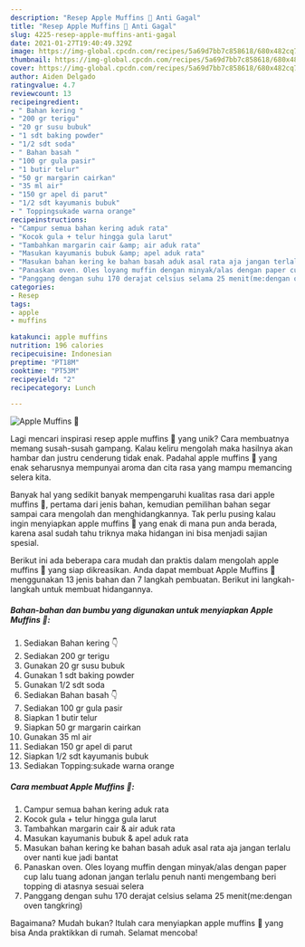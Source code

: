 ```yaml
---
description: "Resep Apple Muffins 🍎 Anti Gagal"
title: "Resep Apple Muffins 🍎 Anti Gagal"
slug: 4225-resep-apple-muffins-anti-gagal
date: 2021-01-27T19:40:49.329Z
image: https://img-global.cpcdn.com/recipes/5a69d7bb7c858618/680x482cq70/apple-muffins-🍎-foto-resep-utama.jpg
thumbnail: https://img-global.cpcdn.com/recipes/5a69d7bb7c858618/680x482cq70/apple-muffins-🍎-foto-resep-utama.jpg
cover: https://img-global.cpcdn.com/recipes/5a69d7bb7c858618/680x482cq70/apple-muffins-🍎-foto-resep-utama.jpg
author: Aiden Delgado
ratingvalue: 4.7
reviewcount: 13
recipeingredient:
- " Bahan kering "
- "200 gr terigu"
- "20 gr susu bubuk"
- "1 sdt baking powder"
- "1/2 sdt soda"
- " Bahan basah "
- "100 gr gula pasir"
- "1 butir telur"
- "50 gr margarin cairkan"
- "35 ml air"
- "150 gr apel di parut"
- "1/2 sdt kayumanis bubuk"
- " Toppingsukade warna orange"
recipeinstructions:
- "Campur semua bahan kering aduk rata"
- "Kocok gula + telur hingga gula larut"
- "Tambahkan margarin cair &amp; air aduk rata"
- "Masukan kayumanis bubuk &amp; apel aduk rata"
- "Masukan bahan kering ke bahan basah aduk asal rata aja jangan terlalu over nanti kue jadi bantat"
- "Panaskan oven. Oles loyang muffin dengan minyak/alas dengan paper cup lalu tuang adonan jangan terlalu penuh nanti mengembang beri topping di atasnya sesuai selera"
- "Panggang dengan suhu 170 derajat celsius selama 25 menit(me:dengan oven tangkring)"
categories:
- Resep
tags:
- apple
- muffins

katakunci: apple muffins 
nutrition: 196 calories
recipecuisine: Indonesian
preptime: "PT18M"
cooktime: "PT53M"
recipeyield: "2"
recipecategory: Lunch

---
```



![Apple Muffins 🍎](https://img-global.cpcdn.com/recipes/5a69d7bb7c858618/680x482cq70/apple-muffins-🍎-foto-resep-utama.jpg)

Lagi mencari inspirasi resep apple muffins 🍎 yang unik? Cara membuatnya memang susah-susah gampang. Kalau keliru mengolah maka hasilnya akan hambar dan justru cenderung tidak enak. Padahal apple muffins 🍎 yang enak seharusnya mempunyai aroma dan cita rasa yang mampu memancing selera kita.



Banyak hal yang sedikit banyak mempengaruhi kualitas rasa dari apple muffins 🍎, pertama dari jenis bahan, kemudian pemilihan bahan segar sampai cara mengolah dan menghidangkannya. Tak perlu pusing kalau ingin menyiapkan apple muffins 🍎 yang enak di mana pun anda berada, karena asal sudah tahu triknya maka hidangan ini bisa menjadi sajian spesial.


Berikut ini ada beberapa cara mudah dan praktis dalam mengolah apple muffins 🍎 yang siap dikreasikan. Anda dapat membuat Apple Muffins 🍎 menggunakan 13 jenis bahan dan 7 langkah pembuatan. Berikut ini langkah-langkah untuk membuat hidangannya.

<!--inarticleads1-->

##### Bahan-bahan dan bumbu yang digunakan untuk menyiapkan Apple Muffins 🍎:

1. Sediakan  Bahan kering 👇
1. Sediakan 200 gr terigu
1. Gunakan 20 gr susu bubuk
1. Gunakan 1 sdt baking powder
1. Gunakan 1/2 sdt soda
1. Sediakan  Bahan basah 👇
1. Sediakan 100 gr gula pasir
1. Siapkan 1 butir telur
1. Siapkan 50 gr margarin cairkan
1. Gunakan 35 ml air
1. Sediakan 150 gr apel di parut
1. Siapkan 1/2 sdt kayumanis bubuk
1. Sediakan  Topping:sukade warna orange




<!--inarticleads2-->

##### Cara membuat Apple Muffins 🍎:

1. Campur semua bahan kering aduk rata
1. Kocok gula + telur hingga gula larut
1. Tambahkan margarin cair &amp; air aduk rata
1. Masukan kayumanis bubuk &amp; apel aduk rata
1. Masukan bahan kering ke bahan basah aduk asal rata aja jangan terlalu over nanti kue jadi bantat
1. Panaskan oven. Oles loyang muffin dengan minyak/alas dengan paper cup lalu tuang adonan jangan terlalu penuh nanti mengembang beri topping di atasnya sesuai selera
1. Panggang dengan suhu 170 derajat celsius selama 25 menit(me:dengan oven tangkring)




Bagaimana? Mudah bukan? Itulah cara menyiapkan apple muffins 🍎 yang bisa Anda praktikkan di rumah. Selamat mencoba!
